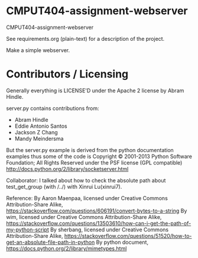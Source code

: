 CMPUT404-assignment-webserver
=============================

CMPUT404-assignment-webserver

See requirements.org (plain-text) for a description of the project.

Make a simple webserver.

Contributors / Licensing
========================

Generally everything is LICENSE'D under the Apache 2 license by Abram Hindle.

server.py contains contributions from:

* Abram Hindle
* Eddie Antonio Santos
* Jackson Z Chang
* Mandy Meindersma 

But the server.py example is derived from the python documentation
examples thus some of the code is Copyright © 2001-2013 Python
Software Foundation; All Rights Reserved under the PSF license (GPL
compatible) http://docs.python.org/2/library/socketserver.html


Collaborator: I talked about how to check the absolute path about test_get_group (with /../) with Xinrui Lu(xinrui7).

Reference:
	By Aaron Maenpaa, licensed under Creative Commons Attribution-Share Alike, https://stackoverflow.com/questions/606191/convert-bytes-to-a-string
	By wim, licensed under Creative Commons Attribution-Share Alike, https://stackoverflow.com/questions/13503610/how-can-i-get-the-path-of-my-python-script
	By sherbang, licensed under Creative Commons Attribution-Share Alike, https://stackoverflow.com/questions/51520/how-to-get-an-absolute-file-path-in-python
	By python document, https://docs.python.org/2/library/mimetypes.html
